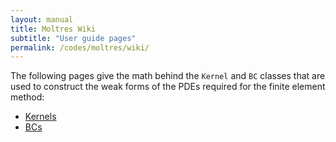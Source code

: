 ```yaml
---
layout: manual
title: Moltres Wiki
subtitle: "User guide pages"
permalink: /codes/moltres/wiki/
---
```


The following pages give the math behind the `Kernel` and `BC` classes that are
used to construct the weak forms of the PDEs required for the finite element
method:

- [Kernels](./kernels/)
- [BCs](./bcs/)
